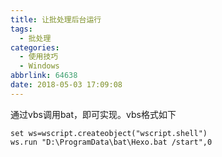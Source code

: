 ```yaml
---
title: 让批处理后台运行
tags:
  - 批处理
categories:
  - 使用技巧
  - Windows
abbrlink: 64638
date: 2018-05-03 17:09:08
---
```


通过vbs调用bat，即可实现。vbs格式如下

```
set ws=wscript.createobject("wscript.shell")
ws.run "D:\ProgramData\bat\Hexo.bat /start",0
```

